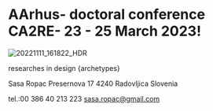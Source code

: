 # AArhus- doctoral conference CA2RE- 23 - 25 March 2023!
![20221111_161822_HDR](https://user-images.githubusercontent.com/120111273/206866193-803e0541-4e2f-473a-a00c-ed05b41edd00.jpg)

researches in design {archetypes}

Sasa Ropac
Presernova 17
4240 Radovljica
Slovenia

tel.:00 386 40 213 223
sasa.ropac@gmail.com

